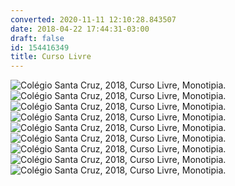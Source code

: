 ```yaml
---
converted: 2020-11-11 12:10:28.843507
date: 2018-04-22 17:44:31-03:00
draft: false
id: 154416349
title: Curso Livre
---
```


![](/wp-content/uploads/2018/04/IMG_20180416_180219.jpg "Colégio Santa Cruz, 2018, Curso Livre, Monotipia.")
![](/wp-content/uploads/2018/04/IMG_20180416_180836.jpg "Colégio Santa Cruz, 2018, Curso Livre, Monotipia.")
![](/wp-content/uploads/2018/04/IMG_20180416_184343-1.jpg "Colégio Santa Cruz, 2018, Curso Livre, Monotipia.")
![](/wp-content/uploads/2018/04/IMG_20180416_180745.jpg "Colégio Santa Cruz, 2018, Curso Livre, Monotipia.")
![](/wp-content/uploads/2018/04/IMG_20180416_180845.jpg "Colégio Santa Cruz, 2018, Curso Livre, Monotipia.")
![](/wp-content/uploads/2018/04/IMG_20180416_180940.jpg "Colégio Santa Cruz, 2018, Curso Livre, Monotipia.")
![](/wp-content/uploads/2018/04/IMG_20180416_180911.jpg "Colégio Santa Cruz, 2018, Curso Livre, Monotipia.")
![](/wp-content/uploads/2018/04/IMG_20180416_180820.jpg "Colégio Santa Cruz, 2018, Curso Livre, Monotipia.")
![](/wp-content/uploads/2018/04/IMG_20180416_180852.jpg "Colégio Santa Cruz, 2018, Curso Livre, Monotipia.")
